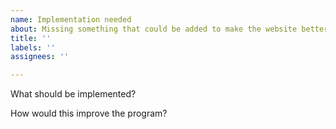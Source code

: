 ```yaml
---
name: Implementation needed
about: Missing something that could be added to make the website better
title: ''
labels: ''
assignees: ''

---
```


What should be implemented? 


How would this improve the program?
